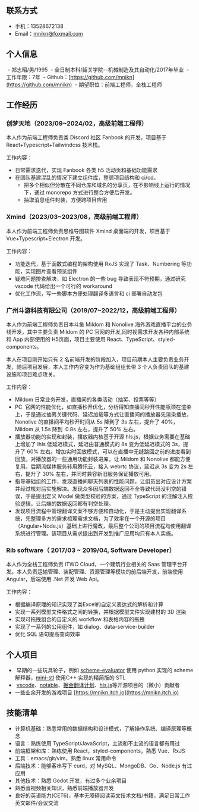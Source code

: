 ## 联系方式
- 手机：13528672138
- Email：mnikn@foxmail.com
  
## 个人信息
 - 郑志昭/男/1995
 - 全日制本科/韶关学院--机械制造及其自动化/2017年毕业
 - 工作年限：7年
 - Github：[https://github.com/mnikn](https://github.com/mnikn)
 - 期望职位：前端工程师，全栈工程师

## 工作经历

### 创梦天地（2023/09~2024/02，高级前端工程师）

本人作为前端工程师负责类 Discord 社区 Fanbook 的开发，项目基于 React+Typescript+Tailwindcss 技术栈。

工作内容：
- 日常需求迭代，实现 Fanbook 各类 h5 活动页和基础功能需求
- 在团队基建混乱的情况下建立组件库，整顿项目结构和 ci/cd。
	- 把多个相似但分散在不同仓库和域名的分享页，在不影响线上运行的情况下，通过 monorepo 方式进行整合方便后开发。
	- 抽取消息组件封装，方便跨项目应用

### Xmind（2023/03~2023/08，高级前端工程师）

本人作为前端工程师负责思维导图软件 Xmind 桌面端的开发，项目基于 Vue+Typescript+Electron 开发。

工作内容：
- 功能迭代，基于函数式编程的架构使用 RxJS 实现了 Task、Numbering 等功能，实现图片查看预览组件
- 疑难问题排查解决，如 Electron 的一些 bug 导致表现不符预期，通过研究 vscode 代码给出一个可行的 workaround
- 优化工作流，写一些脚本方便处理翻译多语言和 ci 部署自动发包


### 广州斗游科技有限公司（2019/07~2022/12，高级前端工程师）

本人作为前端工程师负责日本斗鱼 Mildom 和 Nonolive 海外游戏直播平台的业务线开发，其中主要负责 Mildom 的 PC 官网的开发,同时视需求开发各种内部系统和 App 内部使用的 H5页面，项目主要使用 React、TypeScript、styled-components。

本人在项目刚开始只有 2 名前端开发的阶段加入，项目前期本人主要负责业务开发，随后项目发展，本人工作内容变为作为基础组组长带 3 个人负责团队的基建设施和项目难点攻关。

工作内容：
- Mildom 日常业务开发，直播间的各类活动（抽奖、投票等等）
- PC  官网的性能优化，如直播秒开优化，分析得知直播间秒开性能瓶颈在渲染上，于是通过抽离关键代码、延迟加载等方式让直播间的播放器先渲染播放，Nonolive 的直播间平均秒开时间从 5s 降到了 3s 左右，提升了 40%，Mildom 从 1.5s 降到  0.8s 左右，提升了 50% 左右。
- 播放器功能的实现和封装，播放器内核基于开源 hls.js，根据业务需要在基础上增加了 lhls 低延迟模式，延迟由普通模式的 8s 变为低延迟模式的 3s，提升了 60% 左右。增加实时回放模式，可以在直播中无缝跳回之前的进度看到回放。对播放器的一些通用功能封装进库，让 Mildom 和 Nonolive 都能方便复用。后期流媒体服务转用腾讯云，接入 webrtc 协议，延迟从 3s 变为 2s 左右，提升了 30% 左右，并同时兼容新旧服务保证播放可用。
- 指导基础组的工作，发现直播间聊天列表的性能问题，让组员出对应设计方案并经过核对后实施解决。发现众多因后端数据返回不全导致代码没判空的错误，于是提出定义 Model 做类型校验的方案，通过 TypeScript 的注解注入校验逻辑，让后端的数据返回都有判空处理。
- 发现项目流程中管理翻译文案不够方便和自动化，于是主动提出实现翻译系统，先整理多方的需求梳理需求文档，为了效率在一个开源的项目（Angular+Node.js）基础上进行魔改，最后整个公司的项目流程均使用翻译系统进行管理。该项目从需求提出到开发到推广应用均只有本人实施。

### Rib software（ 2017/03 ~ 2019/04, Software Developer）

本人作为全栈工程师负责 iTWO Cloud，一个建筑行业相关的 Saas 管理平台开发。本人负责运输管理、装配管理、资源管理等模块的前后端开发，前端使用 Angular，后端使用 .Net 开发 Web Api。

工作内容：
- 根据编译原理的知识实现了类Excel的自定义表达式的解析和计算
- 实现一系列模型文件格式之间的转换，并根据模型文件实现建材的 3D 渲染
- 实现可拖拽组合的自定义的 workflow 和表格内容的拖拽
- 实现了一系列的公用组件，如 dialog、data-service-builder
- 优化 SQL 语句提高查询效率

## 个人项目
-  早期的一些玩具轮子，例如 [scheme-evaluator](https://github.com/mnikn/scheme-evaluator) 使用 python 实现的 scheme 解释器，[mini-stl](https://github.com/mnikn/mini-stl) 使用C++ 实现的精简版的 STL
-  [vscode](https://github.com/Microsoft/vscode)、[notable](https://github.com/notable/notable)、[掘金翻译计划](https://github.com/xitu/gold-miner)、[hls.js](https://github.com/video-dev/hls.js)等开源项目的（微小）贡献者
- 一些业余开发的游戏项目 [https://mnikn.itch.io](https://mnikn.itch.io)

## 技能清单
- 计算机基础：熟悉常用的数据结构和设计模式，了解操作系统、编译原理等概念
- 语言：熟练使用 TypeScript/JavaScript，主流和不主流的语言都有用过
- 前端框架和库：熟练使用 React，styled-components，熟悉 Vue、RxJS
- 工具：emacs/git/vim，熟悉 linux 常用命令
- 后端技术：能够客串写下 curd，对 MySQL、MongoDB、Go、Node.js 有过应用
- 其他技术：熟悉 Godot 开发，有过多个业余项目
- 熟悉音视频相关知识，熟悉前端播放器开发
- 良好的英语能力(CET6)，基本无障碍阅读英文技术文档/书籍，满足日常工作英文邮件/会议交流